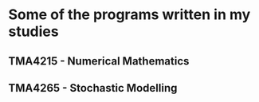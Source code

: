 # Some of the programs written in my studies

## TMA4215 - Numerical Mathematics
## TMA4265 - Stochastic Modelling 